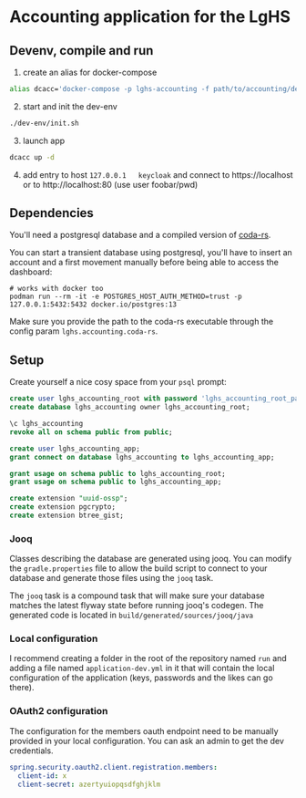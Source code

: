 # Accounting application for the LgHS


## Devenv, compile and run

1. create an alias for docker-compose
```bash
alias dcacc='docker-compose -p lghs-accounting -f path/to/accounting/dev-env/docker-compose.yml'
```

2. start and init the dev-env
```bash
./dev-env/init.sh
```

3. launch app
```bash
dcacc up -d
```

4. add entry to host `127.0.0.1   keycloak` and connect to https://localhost or to http://localhost:80 (use user foobar/pwd)






## Dependencies

You'll need a postgresql database and a compiled version of [coda-rs](https://github.com/bendem/coda-rs/tree/develop).

You can start a transient database using postgresql, you'll have to insert an account and a first movement manually
before being able to access the dashboard:
```shell
# works with docker too
podman run --rm -it -e POSTGRES_HOST_AUTH_METHOD=trust -p 127.0.0.1:5432:5432 docker.io/postgres:13
```

Make sure you provide the path to the coda-rs executable through the config param `lghs.accounting.coda-rs`.

## Setup

Create yourself a nice cosy space from your `psql` prompt:

```sql
create user lghs_accounting_root with password 'lghs_accounting_root_password'; -- change it really
create database lghs_accounting owner lghs_accounting_root;

\c lghs_accounting
revoke all on schema public from public;

create user lghs_accounting_app;
grant connect on database lghs_accounting to lghs_accounting_app;

grant usage on schema public to lghs_accounting_root;
grant usage on schema public to lghs_accounting_app;

create extension "uuid-ossp";
create extension pgcrypto;
create extension btree_gist;
```


### Jooq

Classes describing the database are generated using jooq. You can modify the `gradle.properties` file to allow 
the build script to connect to your database and generate those files using the `jooq` task.

The `jooq` task is a compound task that will make sure your database matches the latest flyway state before running
jooq's codegen. The generated code is located in `build/generated/sources/jooq/java`


### Local configuration

I recommend creating a folder in the root of the repository named `run` and adding a file named `application-dev.yml`
in it that will contain the local configuration of the application (keys, passwords and the likes can go there).


### OAuth2 configuration

The configuration for the members oauth endpoint need to be manually provided in your local configuration. You can ask
an admin to get the dev credentials.

```yaml
spring.security.oauth2.client.registration.members:
  client-id: x
  client-secret: azertyuiopqsdfghjklm
```
